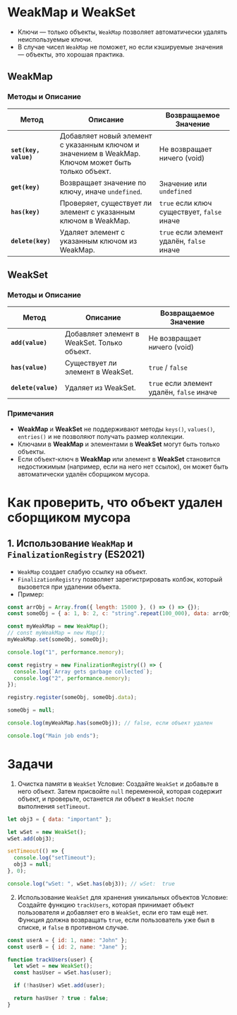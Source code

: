 # WeakMap и WeakSet

- Kлючи — только объекты, `WeakMap` позволяет автоматически удалять неиспользуемые ключи.
- В случае чисел `WeakMap` не поможет, но если кэшируемые значения — объекты, это хорошая практика.

## WeakMap

### Методы и Описание

| Метод | Описание | Возвращаемое Значение |
| --- | --- | --- |
| **`set(key, value)`** | Добавляет новый элемент с указанным ключом и значением в WeakMap. Ключом может быть только объект. | Не возвращает ничего (void) |
| **`get(key)`** | Возвращает значение по ключу, иначе `undefined`. | Значение или `undefined` |
| **`has(key)`** | Проверяет, существует ли элемент с указанным ключом в WeakMap. | `true` если ключ существует, `false` иначе |
| **`delete(key)`** | Удаляет элемент с указанным ключом из WeakMap. | `true` если элемент удалён, `false` иначе |

## WeakSet

### Методы и Описание

| Метод               | Описание                                    | Возвращаемое Значение                     |
| ------------------- | ------------------------------------------- | ----------------------------------------- |
| **`add(value)`**    | Добавляет элемент в WeakSet. Только объект. | Не возвращает ничего (void)               |
| **`has(value)`**    | Существует ли элемент в WeakSet.            | `true` / `false`                          |
| **`delete(value)`** | Удаляет из WeakSet.                         | `true` если элемент удалён, `false` иначе |

### Примечания

- **WeakMap** и **WeakSet** не поддерживают методы `keys()`, `values()`, `entries()` и не позволяют получать размер коллекции.
- Ключами в **WeakMap** и элементами в **WeakSet** могут быть только объекты.
- Если объект-ключ в **WeakMap** или элемент в **WeakSet** становится недостижимым (например, если на него нет ссылок), он может быть автоматически удалён сборщиком мусора.

# Как проверить, что объект удален сборщиком мусора

## 1. **Использование `WeakMap` и `FinalizationRegistry` (ES2021)**

- `WeakMap` создает слабую ссылку на объект.
- `FinalizationRegistry` позволяет зарегистрировать колбэк, который вызовется при удалении объекта.
- Пример:

```js
const arrObj = Array.from({ length: 15000 }, () => () => {});
const someObj = { a: 1, b: 2, c: "string".repeat(100_000), data: arrObj };

const myWeakMap = new WeakMap();
// const myWeakMap = new Map();
myWeakMap.set(someObj, someObj);

console.log("1", performance.memory);

const registry = new FinalizationRegistry(() => {
  console.log(`Array gets garbage collected`);
  console.log("2", performance.memory);
});

registry.register(someObj, someObj.data);

someObj = null;

console.log(myWeakMap.has(someObj)); // false, если объект удален

console.log("Main job ends");
```

# Задачи

1. Очистка памяти в `WeakSet` Условие: Создайте `WeakSet` и добавьте в него объект. Затем присвойте `null` переменной, которая содержит объект, и проверьте, останется ли объект в `WeakSet` после выполнения `setTimeout`.

```js
let obj3 = { data: "important" };

let wSet = new WeakSet();
wSet.add(obj3);

setTimeout(() => {
  console.log("setTimeout");
  obj3 = null;
}, 0);

console.log("wSet: ", wSet.has(obj3)); // wSet:  true
```

2. Использование `WeakSet` для хранения уникальных объектов Условие: Создайте функцию `trackUsers`, которая принимает объект пользователя и добавляет его в `WeakSet`, если его там ещё нет. Функция должна возвращать `true`, если пользователь уже был в списке, и `false` в противном случае.

```js
const userA = { id: 1, name: "John" };
const userB = { id: 2, name: "Jane" };

function trackUsers(user) {
  let wSet = new WeakSet();
  const hasUser = wSet.has(user);

  if (!hasUser) wSet.add(user);

  return hasUser ? true : false;
}
```
